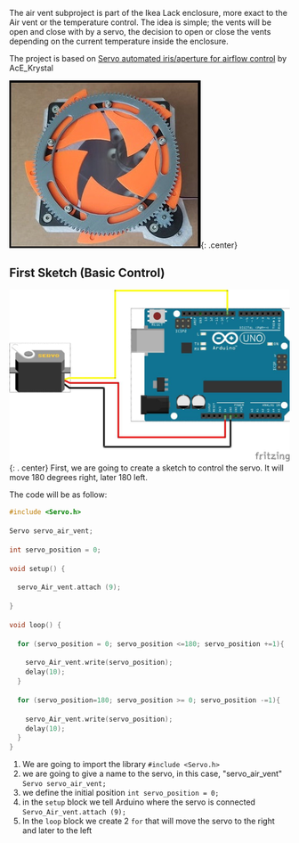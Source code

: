 The air vent subproject is part of the Ikea Lack enclosure, more exact to the Air vent or the temperature control. The idea is simple; the vents will be open and close with by a servo, the decision to open or close the vents depending on the current temperature inside the enclosure.

The project is based on [Servo automated iris/aperture for airflow control](https://www.thingiverse.com/thing:3563742) by AcE_Krystal

![001.servo_automated_iris](images/001.servo_automated_iris.jpg){: .center}

## First Sketch (Basic Control)

![002.servo_schema](images/002.servo_schema.jpg){: . center}
First, we are going to create a sketch to control the servo.
It will move 180 degrees right, later 180 left.

The code will be as follow:

```C++
#include <Servo.h>

Servo servo_air_vent;

int servo_position = 0;

void setup() {

  servo_Air_vent.attach (9);

}

void loop() {

  for (servo_position = 0; servo_position <=180; servo_position +=1){

    servo_Air_vent.write(servo_position);
    delay(10);
  }

  for (servo_position=180; servo_position >= 0; servo_position -=1){

    servo_Air_vent.write(servo_position);
    delay(10);
  }
}
```

1. We are going to import the library `#include <Servo.h>`
2. we are going to give a name to the servo, in this case, "servo_air_vent" `Servo servo_air_vent;`
3. we define the initial position `int servo_position = 0;`
4. in the `setup` block we tell Arduino where the servo is connected `Servo_Air_vent.attach (9);`
5. In the `loop` block we create 2 `for` that will move the servo to the right and later to the left
